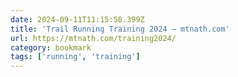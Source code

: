```yaml
---
date: 2024-09-11T11:15:58.399Z
title: 'Trail Running Training 2024 – mtnath.com'
url: https://mtnath.com/training2024/
category: bookmark
tags: ['running', 'training']
---
```

